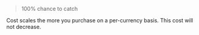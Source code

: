 >100% chance to catch

Cost scales the more you purchase on a per-currency basis. This cost will not decrease.